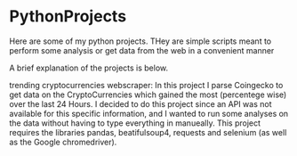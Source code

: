 # PythonProjects
Here are some of my python projects. THey are simple scripts meant to perform some analysis or get data from the web in a convenient manner

A brief explanation of the projects is below.

trending cryptocurrencies webscraper: 
  In this project I parse Coingecko to get data on the CryptoCurrencies which gained the most (percentege wise) over the last 24 Hours.
  I decided to do this project since an API was not available for this specific information, and I wanted to run some analyses on the data without having to type everything in manueally. 
  This project requires the libraries pandas, beatifulsoup4, requests and selenium (as well as the Google chromedriver).
  
 

